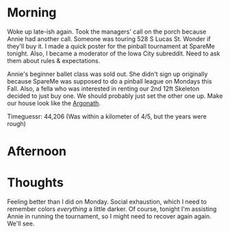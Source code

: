 # Morning
Woke up late-ish again. Took the managers' call on the porch because Annie had another call.
Someone was touring 528 S Lucas St. Wonder if they'll buy it.
I made a quick poster for the pinball tournament at SpareMe tonight.
Also, I became a moderator of the Iowa City subreddit. Need to ask them about rules & expectations.

Annie's beginner ballet class was sold out. She didn't sign up originally because SpareMe was supposed to do a pinball league on Mondays this Fall.
Also, a fella who was interested in renting our 2nd 12ft Skeleton decided to just buy one.
We should probably just set the other one up. Make our house look like the [Argonath](https://tolkiengateway.net/wiki/Argonath).

Timeguessr: 44,206 (Was within a kilometer of 4/5, but the years were rough)

# Afternoon

# Thoughts
Feeling better than I did on Monday. Social exhaustion, which I need to remember colors *everything* a little darker.
Of course, tonight I'm assisting Annie in running the tournament, so I might need to recover again again. We'll see.
